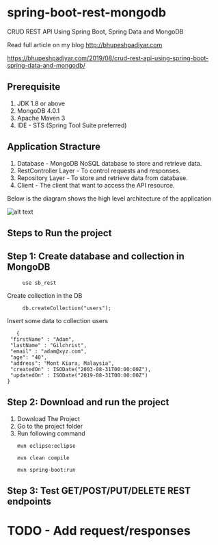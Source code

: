 # spring-boot-rest-mongodb
CRUD REST API Using Spring Boot, Spring Data and MongoDB

Read full article on my blog http://bhupeshpadiyar.com

https://bhupeshpadiyar.com/2019/08/crud-rest-api-using-spring-boot-spring-data-and-mongodb/

## Prerequisite
1. JDK 1.8 or above
2. MongoDB 4.0.1
3. Apache Maven 3
4. IDE - STS (Spring Tool Suite preferred)


## Application Stracture
1. Database - MongoDB NoSQL database to store and retrieve data.
2. RestController Layer - To control requests and responses.
3. Repository Layer - To store and retrieve data from database.
4. Client - The client that want to access the API resource.


Below is the diagram shows the high level architecture of the application

![alt text](https://raw.githubusercontent.com/bhupeshpadiyar/spring-boot-rest-mongodb/master/src/main/resources/static/spring-boot-mongodb-application.png)

## Steps to Run the project 

## Step 1: Create database and collection in MongoDB

 ```
      use sb_rest
 ```
 
 Create collection in the DB
 
 
 ```
      db.createCollection("users");
 ```
 
 Insert some data to collection users
 
 ```
    {
  "firstName" : "Adam",
  "lastName" : "Gilchrist",
  "email" : "adam@xyz.com",
  "age": "40",
  "address": "Mont Kiara, Malaysia",
  "createdOn" : ISODate("2003-08-31T00:00:00Z"),
  "updatedOn" : ISODate("2019-08-31T00:00:00Z")
}
 ```
 
 ## Step 2: Download and run the project
 
1. Download The Project
2. Go to the project folder
3. Run following command
      ```
      mvn eclipse:eclipse
      ```
      ```
      mvn clean compile
      ```
      ```
      mvn spring-boot:run
      ```
      
## Step 3: Test GET/POST/PUT/DELETE REST endpoints
# TODO - Add request/responses


 
 
 
